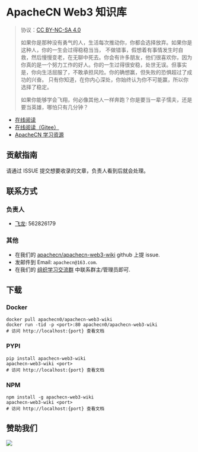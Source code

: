 # ApacheCN Web3 知识库

> 协议：[CC BY-NC-SA 4.0](http://creativecommons.org/licenses/by-nc-sa/4.0/)
> 
> 如果你是那种没有勇气的人，生活每次推动你，你都会选择放弃。如果你是这种人，你的一生会过得稳稳当当， 不做错事，假想着有事情发生时自救，然后慢慢变老，在无聊中死去。你会有许多朋友，他们很喜欢你，因为你真的是一个努力工作的好人。你的一生过得很安稳，处世无误。但事实是，你向生活屈服了，不敢承担风险。你的确想赢，但失败的恐惧超过了成功的兴奋。 只有你知道，在你内心深处，你始终认为你不可能赢，所以你选择了稳定。
> 
> 如果你能够学会飞翔，何必像其他人一样奔跑？你是要当一辈子懦夫，还是要当英雄，哪怕只有几分钟？

* [在线阅读](https://w3w.apachecn.org)
* [在线阅读（Gitee）](https://apachecn.gitee.io/doc-template/)
* [ApacheCN 学习资源](http://docs.apachecn.org/)

## 贡献指南

请通过 ISSUE 提交想要收录的文章，负责人看到后就会处理。

## 联系方式

### 负责人

* [飞龙](https://github.com/wizardforcel): 562826179

### 其他

*   在我们的 [apachecn/apachecn-web3-wiki](https://github.com/apachecn/apachecn-web3-wiki) github 上提 issue.
*   发邮件到 Email: `apachecn@163.com`.
*   在我们的 [组织学习交流群](https://www.apachecn.org/#/docs/join) 中联系群主/管理员即可.

## 下载

### Docker

```
docker pull apachecn0/apachecn-web3-wiki
docker run -tid -p <port>:80 apachecn0/apachecn-web3-wiki
# 访问 http://localhost:{port} 查看文档
```

### PYPI

```
pip install apachecn-web3-wiki
apachecn-web3-wiki <port>
# 访问 http://localhost:{port} 查看文档
```

### NPM

```
npm install -g apachecn-web3-wiki
apachecn-web3-wiki <port>
# 访问 http://localhost:{port} 查看文档
```

## 赞助我们

![](http://data.apachecn.org/img/about/donate.jpg)
